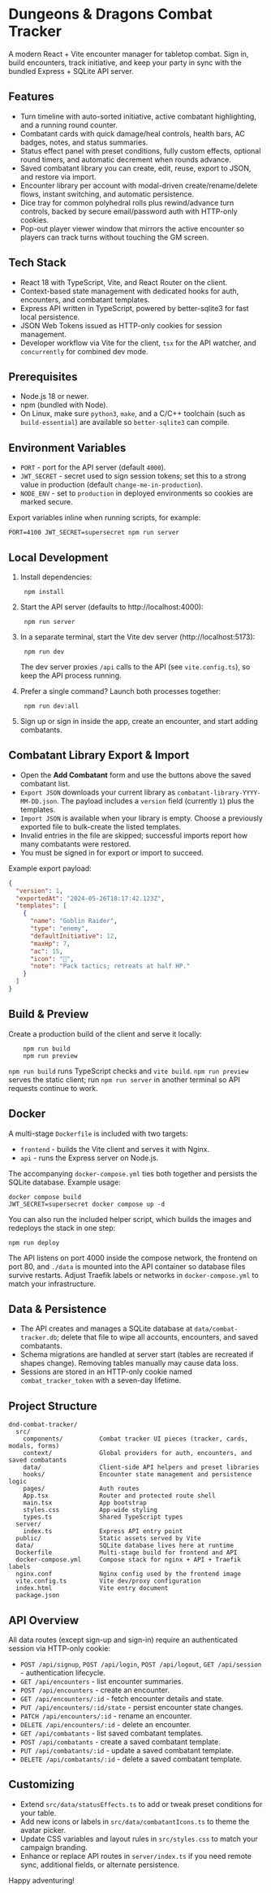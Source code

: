 # Dungeons & Dragons Combat Tracker

A modern React + Vite encounter manager for tabletop combat. Sign in, build encounters, track initiative, and keep your party in sync with the bundled Express + SQLite API server.

## Features

- Turn timeline with auto-sorted initiative, active combatant highlighting, and a running round counter.
- Combatant cards with quick damage/heal controls, health bars, AC badges, notes, and status summaries.
- Status effect panel with preset conditions, fully custom effects, optional round timers, and automatic decrement when rounds advance.
- Saved combatant library you can create, edit, reuse, export to JSON, and restore via import.
- Encounter library per account with modal-driven create/rename/delete flows, instant switching, and automatic persistence.
- Dice tray for common polyhedral rolls plus rewind/advance turn controls, backed by secure email/password auth with HTTP-only cookies.
- Pop-out player viewer window that mirrors the active encounter so players can track turns without touching the GM screen.

## Tech Stack

- React 18 with TypeScript, Vite, and React Router on the client.
- Context-based state management with dedicated hooks for auth, encounters, and combatant templates.
- Express API written in TypeScript, powered by better-sqlite3 for fast local persistence.
- JSON Web Tokens issued as HTTP-only cookies for session management.
- Developer workflow via Vite for the client, `tsx` for the API watcher, and `concurrently` for combined dev mode.

## Prerequisites

- Node.js 18 or newer.
- npm (bundled with Node).
- On Linux, make sure `python3`, `make`, and a C/C++ toolchain (such as `build-essential`) are available so `better-sqlite3` can compile.

## Environment Variables

- `PORT` - port for the API server (default `4000`).
- `JWT_SECRET` - secret used to sign session tokens; set this to a strong value in production (default `change-me-in-production`).
- `NODE_ENV` - set to `production` in deployed environments so cookies are marked secure.

Export variables inline when running scripts, for example:

```
PORT=4100 JWT_SECRET=supersecret npm run server
```

## Local Development

1. Install dependencies:

        npm install

2. Start the API server (defaults to http://localhost:4000):

        npm run server

3. In a separate terminal, start the Vite dev server (http://localhost:5173):

        npm run dev

   The dev server proxies `/api` calls to the API (see `vite.config.ts`), so keep the API process running.

4. Prefer a single command? Launch both processes together:

        npm run dev:all

5. Sign up or sign in inside the app, create an encounter, and start adding combatants.

## Combatant Library Export & Import

- Open the **Add Combatant** form and use the buttons above the saved combatant list.
- `Export JSON` downloads your current library as `combatant-library-YYYY-MM-DD.json`. The payload includes a `version` field (currently `1`) plus the templates.
- `Import JSON` is available when your library is empty. Choose a previously exported file to bulk-create the listed templates.
- Invalid entries in the file are skipped; successful imports report how many combatants were restored.
- You must be signed in for export or import to succeed.

Example export payload:

```json
{
  "version": 1,
  "exportedAt": "2024-05-26T18:17:42.123Z",
  "templates": [
    {
      "name": "Goblin Raider",
      "type": "enemy",
      "defaultInitiative": 12,
      "maxHp": 7,
      "ac": 15,
      "icon": "👺",
      "note": "Pack tactics; retreats at half HP."
    }
  ]
}
```

## Build & Preview

Create a production build of the client and serve it locally:

        npm run build
        npm run preview

`npm run build` runs TypeScript checks and `vite build`. `npm run preview` serves the static client; run `npm run server` in another terminal so API requests continue to work.

## Docker

A multi-stage `Dockerfile` is included with two targets:

- `frontend` - builds the Vite client and serves it with Nginx.
- `api` - runs the Express server on Node.js.

The accompanying `docker-compose.yml` ties both together and persists the SQLite database. Example usage:

```
docker compose build
JWT_SECRET=supersecret docker compose up -d
```

You can also run the included helper script, which builds the images and redeploys the stack in one step:

```
npm run deploy
```

The API listens on port 4000 inside the compose network, the frontend on port 80, and `./data` is mounted into the API container so database files survive restarts. Adjust Traefik labels or networks in `docker-compose.yml` to match your infrastructure.

## Data & Persistence

- The API creates and manages a SQLite database at `data/combat-tracker.db`; delete that file to wipe all accounts, encounters, and saved combatants.
- Schema migrations are handled at server start (tables are recreated if shapes change). Removing tables manually may cause data loss.
- Sessions are stored in an HTTP-only cookie named `combat_tracker_token` with a seven-day lifetime.

## Project Structure

```
dnd-combat-tracker/
  src/
    components/          Combat tracker UI pieces (tracker, cards, modals, forms)
    context/             Global providers for auth, encounters, and saved combatants
    data/                Client-side API helpers and preset libraries
    hooks/               Encounter state management and persistence logic
    pages/               Auth routes
    App.tsx              Router and protected route shell
    main.tsx             App bootstrap
    styles.css           App-wide styling
    types.ts             Shared TypeScript types
  server/
    index.ts             Express API entry point
  public/                Static assets served by Vite
  data/                  SQLite database lives here at runtime
  Dockerfile             Multi-stage build for frontend and API
  docker-compose.yml     Compose stack for nginx + API + Traefik labels
  nginx.conf             Nginx config used by the frontend image
  vite.config.ts         Vite dev/proxy configuration
  index.html             Vite entry document
  package.json
```

## API Overview

All data routes (except sign-up and sign-in) require an authenticated session via HTTP-only cookie:

- `POST /api/signup`, `POST /api/login`, `POST /api/logout`, `GET /api/session` - authentication lifecycle.
- `GET /api/encounters` - list encounter summaries.
- `POST /api/encounters` - create an encounter.
- `GET /api/encounters/:id` - fetch encounter details and state.
- `PUT /api/encounters/:id/state` - persist encounter state changes.
- `PATCH /api/encounters/:id` - rename an encounter.
- `DELETE /api/encounters/:id` - delete an encounter.
- `GET /api/combatants` - list saved combatant templates.
- `POST /api/combatants` - create a saved combatant template.
- `PUT /api/combatants/:id` - update a saved combatant template.
- `DELETE /api/combatants/:id` - delete a saved combatant template.

## Customizing

- Extend `src/data/statusEffects.ts` to add or tweak preset conditions for your table.
- Add new icons or labels in `src/data/combatantIcons.ts` to theme the avatar picker.
- Update CSS variables and layout rules in `src/styles.css` to match your campaign branding.
- Enhance or replace API routes in `server/index.ts` if you need remote sync, additional fields, or alternate persistence.

Happy adventuring!

